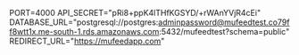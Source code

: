 PORT=4000
API_SECRET="pRi8+ppK4lTHfKGSYD/+rWAnYVjR4cEi"
DATABASE_URL="postgresql://postgres:adminpassword@mufeedtest.co79ff8wtt1x.me-south-1.rds.amazonaws.com:5432/mufeedtest?schema=public"
REDIRECT_URL="https://mufeedapp.com"
